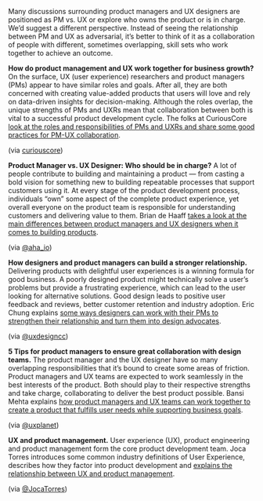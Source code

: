 Many discussions surrounding product managers and UX designers are positioned as PM vs. UX or explore who owns the product or is in charge. We’d suggest a different perspective. Instead of seeing the relationship between PM and UX as adversarial, it’s better to think of it as a collaboration of people with different, sometimes overlapping, skill sets who work together to achieve an outcome.

**How do product management and UX work together for business growth?** On the surface, UX (user experience) researchers and product managers (PMs) appear to have similar roles and goals. After all, they are both concerned with creating value-added products that users will love and rely on data-driven insights for decision-making. Although the roles overlap, the unique strengths of PMs and UXRs mean that collaboration between both is vital to a successful product development cycle. The folks at CuriousCore [look at the roles and responsibilities of PMs and UXRs and share some good practices for PM-UX collaboration](https://curiouscore.com/ux-for-business/how-do-product-management-and-ux-work-together-for-business-growth).

(via [curiouscore](https://www.linkedin.com/school/curiouscore/))

**Product Manager vs. UX Designer: Who should be in charge?** A lot of people contribute to building and maintaining a product — from casting a bold vision for something new to building repeatable processes that support customers using it. At every stage of the product development process, individuals “own” some aspect of the complete product experience, yet overall everyone on the product team is responsible for understanding customers and delivering value to them. Brian de Haaff [takes a look at the main differences between product managers and UX designers when it comes to building products](https://www.aha.io/blog/product-management-vs-ux).

(via [@aha\_io](https://twitter.com/aha_io))

**How designers and product managers can build a stronger relationship.** Delivering products with delightful user experiences is a winning formula for good business. A poorly designed product might technically solve a user’s problems but provide a frustrating experience, which can lead to the user looking for alternative solutions. Good design leads to positive user feedback and reviews, better customer retention and industry adoption. Eric Chung explains [some ways designers can work with their PMs to strengthen their relationship and turn them into design advocates](https://uxdesign.cc/how-designers-and-product-managers-can-build-a-stronger-relationship-39cdc9d40339).

(via [@uxdesigncc](https://twitter.com/uxdesigncc))

**5 Tips for product managers to ensure great collaboration with design teams.** The product manager and the UX designer have so many overlapping responsibilities that it’s bound to create some areas of friction. Product managers and UX teams are expected to work seamlessly in the best interests of the product. Both should play to their respective strengths and take charge, collaborating to deliver the best product possible. Bansi Mehta explains [how product managers and UX teams can work together to create a product that fulfills user needs while supporting business goals](https://uxplanet.org/5-tips-for-product-managers-to-ensure-great-collaborations-with-design-teams-b00e685f490a).

(via [@uxplanet](https://twitter.com/uxplanet))

**UX and product management.** User experience (UX), product engineering and product management form the core product development team. Joca Torres introduces some common industry definitions of User Experience, describes how they factor into product development and [explains the relationship between UX and product management](https://jocatorres.medium.com/ux-and-product-management-9e663d8ea54c).

(via [@JocaTorres](https://twitter.com/JocaTorres))